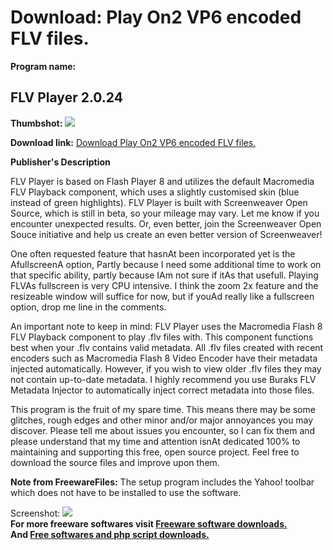 # Download: Play On2 VP6 encoded FLV files.

**Program name:**

## FLV Player 2.0.24

  
**Thumbshot:** ![](http://www.freewarefiles.com/screenshot/flvplayer_md.gif)   
  
**Download link:** [Download Play On2 VP6 encoded FLV files.](http://freesoftwares.boysofts.com/FLV-Player_program_18210.html)  
  


**Publisher's Description**  
  


FLV Player is based on Flash Player 8 and utilizes the default Macromedia FLV Playback component, which uses a slightly customised skin (blue instead of green highlights). FLV Player is built with Screenweaver Open Source, which is still in beta, so your mileage may vary. Let me know if you encounter unexpected results. Or, even better, join the Screenweaver Open Souce initiative and help us create an even better version of Screenweaver! 

One often requested feature that hasnAt been incorporated yet is the AfullscreenA option, Partly because I need some additional time to work on that specific ability, partly because IAm not sure if itAs that usefull. Playing FLVAs fullscreen is very CPU intensive. I think the zoom 2x feature and the resizeable window will suffice for now, but if youAd really like a fullscreen option, drop me line in the comments.

An important note to keep in mind: FLV Player uses the Macromedia Flash 8 FLV Playback component to play .flv files with. This component functions best when your .flv contains valid metadata. All .flv files created with recent encoders such as Macromedia Flash 8 Video Encoder have their metadata injected automatically. However, if you wish to view older .flv files they may not contain up-to-date metadata. I highly recommend you use Buraks FLV Metadata Injector to automatically inject correct metadata into those files.

This program is the fruit of my spare time. This means there may be some glitches, rough edges and other minor and/or major annoyances you may discover. Please tell me about issues you encounter, so I can fix them and please understand that my time and attention isnAt dedicated 100% to maintaining and supporting this free, open source project. Feel free to download the source files and improve upon them. 

**Note from FreewareFiles:** The setup program includes the Yahoo! toolbar which does not have to be installed to use the software.

  
  
Screenshot: ![](http://www.freewarefiles.com/screenshot/flvplayer.gif)   
**For more freeware softwares visit [Freeware software downloads.](http://freesoftwares.boysofts.com/)**   
**And [Free softwares and php script downloads.](http://www.boysofts.com/)**
